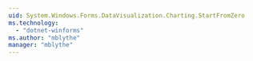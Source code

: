```yaml
---
uid: System.Windows.Forms.DataVisualization.Charting.StartFromZero
ms.technology: 
  - "dotnet-winforms"
ms.author: "mblythe"
manager: "mblythe"
---
```

